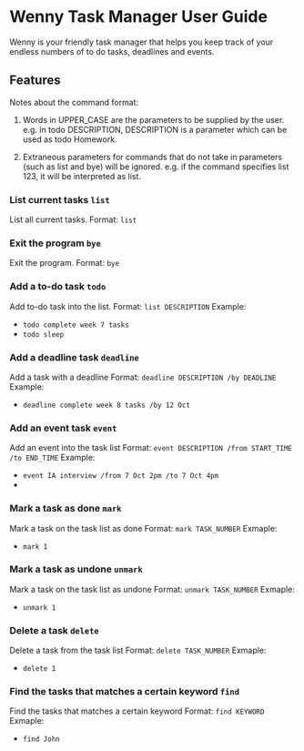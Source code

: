 # Wenny Task Manager User Guide
Wenny is your friendly task manager that helps you keep track of your endless numbers of to do tasks, deadlines and events.  
## Features 
Notes about the command format:
1. Words in UPPER_CASE are the parameters to be supplied by the user.
e.g. in todo DESCRIPTION, DESCRIPTION is a parameter which can be used as todo Homework.

2. Extraneous parameters for commands that do not take in parameters (such as list and bye) will be ignored.
e.g. if the command specifies list 123, it will be interpreted as list.

### List current tasks `list`
List all current tasks.
Format: `list`

### Exit the program `bye`
Exit the program.
Format: `bye`

### Add a to-do task `todo`
Add to-do task into the list.
Format: `list DESCRIPTION`
Example:
- `todo complete week 7 tasks`
- `todo sleep`

### Add a deadline task `deadline`
Add a task with a deadline
Format: `deadline DESCRIPTION /by DEADLINE`
Example:
- `deadline complete week 8 tasks /by 12 Oct`

### Add an event task `event`
Add an event into the task list
Format: `event DESCRIPTION /from START_TIME /to END_TIME`
Example:
- `event IA interview /from 7 Oct 2pm /to 7 Oct 4pm`
- 
### Mark a task as done `mark`
Mark a task on the task list as done
Format: `mark TASK_NUMBER`
Exmaple:
- `mark 1`

### Mark a task as undone `unmark`
Mark a task on the task list as undone
Format: `unmark TASK_NUMBER`
Exmaple:
- `unmark 1`


### Delete a task `delete`
Delete a task from the task list
Format: `delete TASK_NUMBER`
Exmaple:
- `delete 1`

### Find the tasks that matches a certain keyword `find`
Find the tasks that matches a certain keyword 
Format: `find KEYWORD`
Exmaple:
- `find John`
